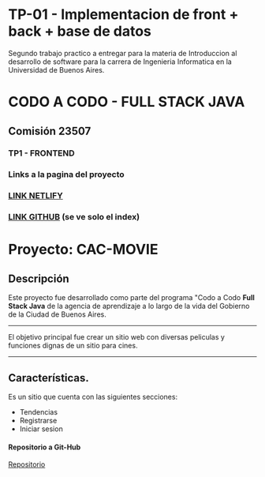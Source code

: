 # TP-01 - Implementacion de front + back + base de datos
Segundo trabajo practico a entregar para la materia de Introduccion al desarrollo de software para la carrera de Ingenieria Informatica en la Universidad de Buenos Aires.


# CODO A CODO - FULL STACK JAVA
## Comisión 23507

### TP1 - FRONTEND

### Links a la pagina del proyecto

### [LINK NETLIFY](https://ferreiro-cac-movies.netlify.app)
### [LINK GITHUB](https://ferreironicolas.github.io/TP1-front-Java-CAC/) (se ve solo el index)


# Proyecto: CAC-MOVIE

## Descripción

Este proyecto fue desarrollado como parte del programa  "Codo a Codo **Full Stack Java** de la agencia de aprendizaje a lo largo de la vida del Gobierno de la Ciudad de Buenos Aires.

***

El objetivo principal fue crear un sitio web con diversas peliculas y funciones dignas de un sitio para cines.

***

## Características.

Es un sitio que cuenta con las siguientes secciones:

+ Tendencias
+ Registrarse
+ Iniciar sesion 

#### Repositorio a Git-Hub

[Repositorio](https://github.com/FerreiroNicolas/Pagina-CODO-A-CODO.git)

